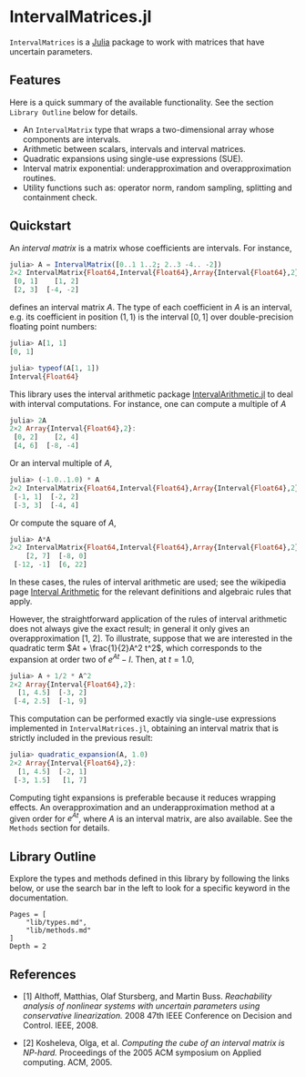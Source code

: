 # IntervalMatrices.jl

`IntervalMatrices` is a [Julia](http://julialang.org) package to work with
matrices that have uncertain parameters.

## Features

Here is a quick summary of the available functionality.
See the section `Library Outline` below for details.

- An `IntervalMatrix` type that wraps a two-dimensional array whose components
  are intervals.
- Arithmetic between scalars, intervals and interval matrices.
- Quadratic expansions using single-use expressions (SUE).
- Interval matrix exponential: underapproximation and overapproximation routines.
- Utility functions such as: operator norm, random sampling, splitting and
  containment check.

## Quickstart

An *interval matrix* is a matrix whose coefficients are intervals. For instance,

```julia
julia> A = IntervalMatrix([0..1 1..2; 2..3 -4.. -2])
2×2 IntervalMatrix{Float64,Interval{Float64},Array{Interval{Float64},2}}:
 [0, 1]    [1, 2]
 [2, 3]  [-4, -2]
```
defines an interval matrix $A$. The type of each coefficient in $A$ is an interval,
e.g. its coefficient in position $(1, 1)$ is the interval $[0, 1]$ over double-precision
floating point numbers:

```julia
julia> A[1, 1]
[0, 1]

julia> typeof(A[1, 1])
Interval{Float64}
```
This library uses the interval arithmetic package
[IntervalArithmetic.jl](https://github.com/JuliaIntervals/IntervalArithmetic.jl)
to deal with interval computations. For instance, one can compute a multiple
of $A$

```julia
julia> 2A
2×2 Array{Interval{Float64},2}:
 [0, 2]    [2, 4]
 [4, 6]  [-8, -4]
```
Or an interval multiple of $A$,

```julia
julia> (-1.0..1.0) * A
2×2 IntervalMatrix{Float64,Interval{Float64},Array{Interval{Float64},2}}:
 [-1, 1]  [-2, 2]
 [-3, 3]  [-4, 4]
```

Or compute the square of $A$,
```julia
julia> A*A
2×2 IntervalMatrix{Float64,Interval{Float64},Array{Interval{Float64},2}}:
    [2, 7]  [-8, 0]
 [-12, -1]  [6, 22]
```
In these cases, the rules of interval arithmetic are used; see the wikipedia page
[Interval Arithmetic](https://en.wikipedia.org/wiki/Interval_arithmetic) for the
relevant definitions and algebraic rules that apply.

However, the straightforward application of the rules of interval arithmetic does
not always give the exact result; in general it only gives an overapproximation [1, 2].
To illustrate, suppose that we are interested in the quadratic term
$At + \frac{1}{2}A^2 t^2$, which corresponds to the expansion at order two of
$e^{At} - I$. Then, at $t = 1.0$,

```julia
julia> A + 1/2 * A^2
2×2 Array{Interval{Float64},2}:
  [1, 4.5]  [-3, 2]
 [-4, 2.5]  [-1, 9]
```
This computation can be performed exactly via single-use expressions implemented
in `IntervalMatrices.jl`, obtaining an interval matrix that is strictly included
in the previous result:

```julia
julia> quadratic_expansion(A, 1.0)
2×2 Array{Interval{Float64},2}:
  [1, 4.5]  [-2, 1]
 [-3, 1.5]   [1, 7]
```
Computing tight expansions is preferable because it reduces wrapping effects.
An overapproximation and an underapproximation method at a given order for
$e^{At}$, where $A$ is an interval matrix, are also available. See the `Methods`
section for details.

## Library Outline

Explore the types and methods defined in this library by following the links below,
or use the search bar in the left to look for a specific keyword in the documentation.

```@contents
Pages = [
    "lib/types.md",
    "lib/methods.md"
]
Depth = 2
```

## References

- [1] Althoff, Matthias, Olaf Stursberg, and Martin Buss. *Reachability analysis of nonlinear systems
      with uncertain parameters using conservative linearization.*
      2008 47th IEEE Conference on Decision and Control. IEEE, 2008.

- [2] Kosheleva, Olga, et al. *Computing the cube of an interval matrix is NP-hard.*
      Proceedings of the 2005 ACM symposium on Applied computing. ACM, 2005.
